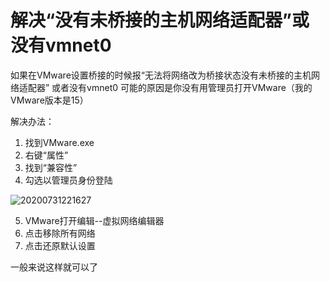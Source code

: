 # 解决“没有未桥接的主机网络适配器”或没有vmnet0

如果在VMware设置桥接的时候报“无法将网络改为桥接状态没有未桥接的主机网络适配器” 或者没有vmnet0 可能的原因是你没有用管理员打开VMware（我的VMware版本是15）

解决办法：

1. 找到VMware.exe
2. 右键“属性”
3. 找到“兼容性”
4. 勾选以管理员身份登陆

![20200731221627](https://cdn.jsdelivr.net/gh/leiyu1997/PicBed@master/blogs/pictures/20200731221627.png)

5. VMware打开编辑--虚拟网络编辑器
6. 点击移除所有网络
7. 点击还原默认设置

一般来说这样就可以了